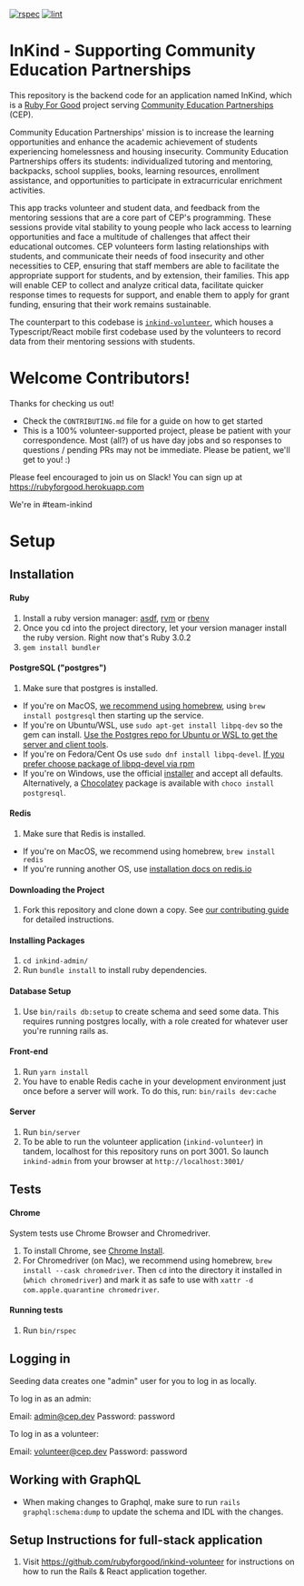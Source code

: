 [![rspec](https://github.com/rubyforgood/inkind-admin/workflows/rspec/badge.svg)](https://github.com/rubyforgood/inkind-admin/actions/workflows/rspec.yml)
[![lint](https://github.com/rubyforgood/inkind-admin/actions/workflows/standardrb.yml/badge.svg)](https://github.com/rubyforgood/inkind-admin/actions/workflows/standardrb.yml)

# InKind - Supporting Community Education Partnerships

This repository is the backend code for an application named InKind, which is a [Ruby For Good](https://rubyforgood.org/) project serving [Community Education Partnerships](https://www.cep.ngo/) (CEP).

Community Education Partnerships' mission is to increase the learning opportunities and enhance the academic achievement of students experiencing homelessness and housing insecurity. Community Education Partnerships offers its students: individualized tutoring and mentoring, backpacks, school supplies, books, learning resources, enrollment assistance, and opportunities to participate in extracurricular enrichment activities.

This app tracks volunteer and student data, and feedback from the mentoring sessions that are a core part of CEP's programming. These sessions provide vital stability to young people who lack access to learning opportunities and face a multitude of challenges that affect their educational outcomes. CEP volunteers form lasting relationships with students, and communicate their needs of food insecurity and other necessities to CEP, ensuring that staff members are able to facilitate the appropriate support for students, and by extension, their families. This app will enable CEP to collect and analyze critical data, facilitate quicker response times to requests for support, and enable them to apply for grant funding, ensuring that their work remains sustainable.

The counterpart to this codebase is [`inkind-volunteer`](https://github.com/rubyforgood/inkind-volunteer), which houses a Typescript/React mobile first codebase used by the volunteers to record data from their mentoring sessions with students.

# Welcome Contributors!

Thanks for checking us out!
  - Check the `CONTRIBUTING.md` file for a guide on how to get started
  - This is a 100% volunteer-supported project, please be patient with your correspondence. Most (all?) of us have day jobs and so responses to questions / pending PRs may not be immediate. Please be patient, we'll get to you! :)

Please feel encouraged to join us on Slack! You can sign up at https://rubyforgood.herokuapp.com

We're in #team-inkind

# Setup

## Installation

#### Ruby

1. Install a ruby version manager: [asdf](https://asdf-vm.com/guide/getting-started.html#_1-install-dependencies), [rvm](https://rvm.io/) or [rbenv](https://github.com/rbenv/rbenv)
1. Once you cd into the project directory, let your version manager install the ruby version. Right now that's Ruby 3.0.2
1. `gem install bundler`

#### PostgreSQL ("postgres")

1. Make sure that postgres is installed.
  - If you're on MacOS, [we recommend using homebrew](https://wiki.postgresql.org/wiki/Homebrew), using `brew install postgresql` then starting up the service.
  - If you're on Ubuntu/WSL, use `sudo apt-get install libpq-dev` so the gem can install. [Use the Postgres repo for Ubuntu or WSL to get the server and client tools](https://www.postgresql.org/download/linux/ubuntu/).
  - If you're on Fedora/Cent Os use `sudo dnf install libpq-devel`. [If you prefer choose package of libpq-devel via rpm](https://pkgs.org/download/libpq-devel)
  - If you're on Windows, use the official [installer](https://www.postgresql.org/download/windows/) and accept all defaults.  Alternatively, a [Chocolatey](https://chocolatey.org/packages/postgresql) package is available with `choco install postgresql`.

#### Redis

1. Make sure that Redis is installed.
  - If you're on MacOS, we recommend using homebrew, `brew install redis`
  - If you're running another OS, use [installation docs on redis.io](https://redis.io/download)

#### Downloading the Project

1. Fork this repository and clone down a copy. See [our contributing guide](CONTRIBUTING.md) for detailed instructions.

#### Installing Packages

1. `cd inkind-admin/`
1. Run `bundle install` to install ruby dependencies.

#### Database Setup

1. Use `bin/rails db:setup` to create schema and seed some data. This requires running postgres locally, with a role created for whatever user you're running rails as.

#### Front-end

1. Run `yarn install`
1. You have to enable Redis cache in your development environment just once before a server will work. To do this, run: `bin/rails dev:cache`

#### Server

1. Run `bin/server`
1. To be able to run the volunteer application (`inkind-volunteer`) in tandem, localhost for this repository runs on port 3001. So launch `inkind-admin` from your browser at `http://localhost:3001/`

## Tests

#### Chrome

System tests use Chrome Browser and Chromedriver.

1. To install Chrome, see [Chrome Install](https://support.google.com/chrome/answer/95346?hl=en&ref_topic=7439538).
1. For Chromedriver (on Mac), we recommend using homebrew, `brew install --cask chromedriver`. Then `cd` into the directory it installed in (`which chromedriver`) and mark it as safe to use with `xattr -d com.apple.quarantine chromedriver`.

#### Running tests

1. Run `bin/rspec`

## Logging in

Seeding data creates one "admin" user for you to log in as locally.

To log in as an admin:

Email: admin@cep.dev
Password: password

To log in as a volunteer:

Email: volunteer@cep.dev
Password: password

## Working with GraphQL

- When making changes to Graphql, make sure to run `rails graphql:schema:dump` to update the schema and IDL with the changes.

## Setup Instructions for full-stack application

1. Visit https://github.com/rubyforgood/inkind-volunteer for instructions on how to run the Rails & React application together.
